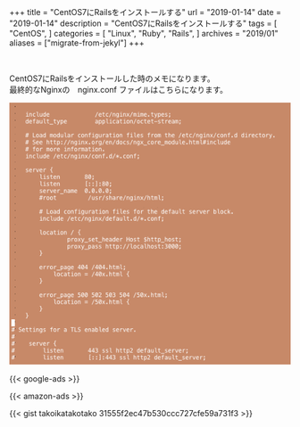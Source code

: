 +++
title = "CentOS7にRailsをインストールする"
url = "2019-01-14"
date = "2019-01-14"
description = "CentOS7にRailsをインストールする"
tags = [
  "CentOS",
]
categories = [
    "Linux",
    "Ruby",
    "Rails",
]
archives = "2019/01"
aliases = ["migrate-from-jekyl"]
+++

<br>

CentOS7にRailsをインストールした時のメモになります。  
最終的なNginxの　nginx.conf ファイルはこちらになります。

![alt](1.png)

<!-- Google Ads -->
{{< google-ads >}}

<!-- Amazon Ads -->
{{< amazon-ads >}}

{{< gist takoikatakotako 31555f2ec47b530ccc727cfe59a731f3 >}}
